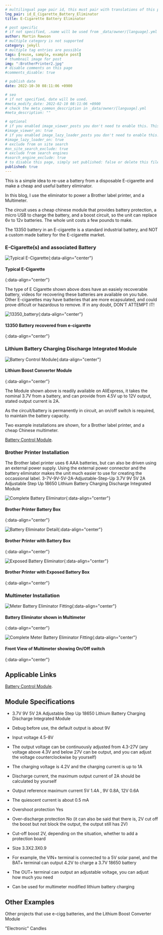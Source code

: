```yaml
---
# multilingual page pair id, this must pair with translations of this page. (This name must be unique)
lng_pair: id_E_Cigarette_Battery_Eliminator
title: E-Cigarette Battery Eliminator

# post specific
# if not specified, .name will be used from _data/owner/[language].yml
author: Martin Rawson
# multiple category is not supported
category: jekyll
# multiple tag entries are possible
tags: [reuse, sample, example post]
# thumbnail image for post
img: ":BrotherPrinter2.jpg"
# disable comments on this page
#comments_disable: true

# publish date
date: 2022-10-30 08:11:06 +0900

# seo
# if not specified, date will be used.
#meta_modify_date: 2022-02-10 08:11:06 +0900
# check the meta_common_description in _data/owner/[language].yml
#meta_description: ""

# optional
# if you enabled image_viewer_posts you don't need to enable this. This is only if image_viewer_posts = false
#image_viewer_on: true
# if you enabled image_lazy_loader_posts you don't need to enable this. This is only if image_lazy_loader_posts = false
#image_lazy_loader_on: true
# exclude from on site search
#on_site_search_exclude: true
# exclude from search engines
#search_engine_exclude: true
# to disable this page, simply set published: false or delete this file
published: true
---
```


<!-- outline-start -->

This is a simple idea to re-use a battery from a disposable E-cigarette and make a cheap and useful
battery eliminator. 

In this blog, I use the eliminator to power a Brother label printer, and a Multimeter. 

The circuit uses a cheap chinese module that provides battery protection, a micro USB to charge 
the battery, and a boost circuit, so the unit can replace 6v to 12v batteries. The whole unit
costs a few pounds to make.

The 13350 battery in an E-cigarette is a standard industrial battery, and NOT a custom made
battery  for the E-cigarette market.

### E-Cigarette(s) and associated Battery

![Typical E-Cigarette](:e-cigg.jpg){:data-align="center"}

#### Typical E-Cigarette
{:data-align="center"}


The type of E Cigarette shown above does have an easiely recoverable battery, videos for
recovering these batteries are available on you tube. Other E-cigarettes may have batteries that are
more ecapsulated, and could prove dificult or hazardous to remove. If in any doubt, DON'T ATTEMPT IT!

![13350_battery](:13350_battery.jpg){:data-align="center"}

#### 13350 Battery recovered from e-cigarette
{:data-align="center"}



### Lithium Battery Charging Discharge Integrated Module

![Battery Control Module](:Module1.jpg){:data-align="center"}

#### Lithium Boost Converter Module 
{:data-align="center"}


The Module shown above is readily available on AliExpress, it takes the nominal 3.7V from a battery, and can
provide from 4.5V up to 12V output, stated output current is 2A.

As the circuit/battery is permanently in circuit, an on/off switch is required, to maintain the battery capacity.

Two example installations are shown, for a Brother label printer, and a cheap Chinese multimeter.

[Battery Control Module](https://www.aliexpress.com/item/32976180245.html).

<!-- outline-end -->

### Brother Printer Installation

The Brother label printer uses 6 AAA batteries, but can also be driven using an external power supply.
Using the external power connector and the battery eliminator makes the unit much easier to use
for creating the occassional label.
3-7V-9V-5V-2A-Adjustable-Step-Up
3.7V 9V 5V 2A Adjustable Step Up 18650 Lithium Battery Charging Discharge Integrated Module


![Complete Battery Eliminator](:BrotherPrinter1.jpg){:data-align="center"}

#### Brother Printer Battery Box
{:data-align="center"}


![Battery Eliminator Detail](:BrotherPrinter2.jpg){:data-align="center"}

#### Brother Printer with Battery Box
{:data-align="center"}


![Exposed Battery Eliminator](:BrotherPrinter3.jpg){:data-align="center"}

#### Brother Printer with Exposed Battery Box
{:data-align="center"}


### Multimeter Installation

![Meter Battery Eliminator Fitting](:Meter1.jpg){:data-align="center"}

#### Battery Eliminator shown in Multimeter
{:data-align="center"}


![Complete Meter Battery Eliminator Fitting](:Meter2.jpg){:data-align="center"}

#### Front View of Multimeter showing On/Off switch
{:data-align="center"}


## Applicable Links

[Battery Control Module](https://www.aliexpress.com/item/32976180245.html).


## Module Specifications
 - 3.7V 9V 5V 2A Adjustable Step Up 18650 Lithium Battery Charging Discharge Integrated Module

 - Debug before use, the default output is about 9V
 - Input voltage 4.5-8V
 - The output voltage can be continuously adjusted from 4.3-27V (any voltage above 4.3V and below 27V can be output, and you can adjust the voltage counterclockwise by yourself)
 - The charging voltage is 4.2V and the charging current is up to 1A
 - Discharge current, the maximum output current of 2A should be calculated by yourself
 - Output reference maximum current 5V 1.4A , 9V 0.8A, 12V 0.6A
 - The quiescent current is about 0.5 mA
 - Overshoot protection Yes
 - Over-discharge protection No (it can also be said that there is, 2V cut off the boost but not block the output, the output still has 2V)
 - Cut-off boost 2V, depending on the situation, whether to add a protection board
 - Size 3.3X2.3X0.9
 - For example, the VIN+ terminal is connected to a 5V solar panel, and the BAT+ terminal can output 4.2V to charge a 3.7V 18650 battery
 - The OUT+ terminal can output an adjustable voltage, you can adjust how much you need
 - Can be used for multimeter modified lithium battery charging

## Other Examples

Other projects that use e-cigg batteries, and the Lithium Boost Converter Module

"Electronic" Candles

